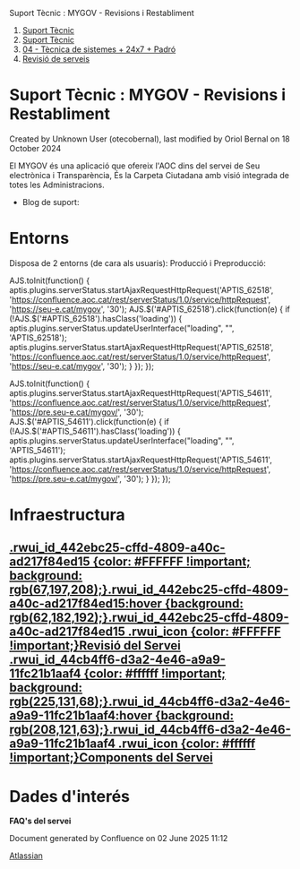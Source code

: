 Suport Tècnic : MYGOV - Revisions i Restabliment  

1.  [Suport Tècnic](index.md)
2.  [Suport Tècnic](13893782.md)
3.  [04 - Tècnica de sistemes + 24x7 + Padró](26313202.md)
4.  [Revisió de serveis](36340340.md)

Suport Tècnic : MYGOV - Revisions i Restabliment
================================================

Created by Unknown User (otecobernal), last modified by Oriol Bernal on 18 October 2024

El MYGOV és una aplicació que ofereix l'AOC dins del servei de Seu electrònica i Transparència, És la Carpeta Ciutadana amb visió integrada de totes les Administracions.

*   Blog de suport: [](https://www.aoc.cat/2020/1000276271/mygov-disponible-15-octubre/)

Entorns
=======

Disposa de 2 entorns (de cara als usuaris): Producció i Preproducció:

AJS.toInit(function() { aptis.plugins.serverStatus.startAjaxRequestHttpRequest('APTIS\_62518', 'https://confluence.aoc.cat/rest/serverStatus/1.0/service/httpRequest', 'https://seu-e.cat/mygov', '30'); AJS.$('#APTIS\_62518').click(function(e) { if (!AJS.$('#APTIS\_62518').hasClass('loading')) { aptis.plugins.serverStatus.updateUserInterface("loading", "", 'APTIS\_62518'); aptis.plugins.serverStatus.startAjaxRequestHttpRequest('APTIS\_62518', 'https://confluence.aoc.cat/rest/serverStatus/1.0/service/httpRequest', 'https://seu-e.cat/mygov', '30'); } }); });

AJS.toInit(function() { aptis.plugins.serverStatus.startAjaxRequestHttpRequest('APTIS\_54611', 'https://confluence.aoc.cat/rest/serverStatus/1.0/service/httpRequest', 'https://pre.seu-e.cat/mygov/', '30'); AJS.$('#APTIS\_54611').click(function(e) { if (!AJS.$('#APTIS\_54611').hasClass('loading')) { aptis.plugins.serverStatus.updateUserInterface("loading", "", 'APTIS\_54611'); aptis.plugins.serverStatus.startAjaxRequestHttpRequest('APTIS\_54611', 'https://confluence.aoc.cat/rest/serverStatus/1.0/service/httpRequest', 'https://pre.seu-e.cat/mygov/', '30'); } }); });

Infraestructura
===============

[.rwui\_id\_442ebc25-cffd-4809-a40c-ad217f84ed15 {color: #FFFFFF !important; background: rgb(67,197,208);}.rwui\_id\_442ebc25-cffd-4809-a40c-ad217f84ed15:hover {background: rgb(62,182,192);}.rwui\_id\_442ebc25-cffd-4809-a40c-ad217f84ed15 .rwui\_icon {color: #FFFFFF !important;}Revisió del Servei](https://confluence.aoc.cat/pages/viewpage.action?pageId=41519461 "Revisió del Servei") [.rwui\_id\_44cb4ff6-d3a2-4e46-a9a9-11fc21b1aaf4 {color: #ffffff !important; background: rgb(225,131,68);}.rwui\_id\_44cb4ff6-d3a2-4e46-a9a9-11fc21b1aaf4:hover {background: rgb(208,121,63);}.rwui\_id\_44cb4ff6-d3a2-4e46-a9a9-11fc21b1aaf4 .rwui\_icon {color: #ffffff !important;}Components del Servei](http://192.168.166.136:8080/ServeisIntegracio/mapaServeis "Components del Servei")
------------------------------------------------------------------------------------------------------------------------------------------------------------------------------------------------------------------------------------------------------------------------------------------------------------------------------------------------------------------------------------------------------------------------------------------------------------------------------------------------------------------------------------------------------------------------------------------------------------------------------------------------------------------------------------------------------------------------------------------------------------------------------------------------

  

Dades d'interés
===============

**FAQ's del servei**

   

             

  

Document generated by Confluence on 02 June 2025 11:12

[Atlassian](http://www.atlassian.com/)